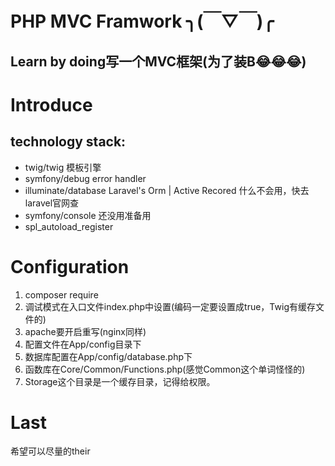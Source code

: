 # PHP MVC Framwork ╮(￣▽￣)╭
## Learn by doing写一个MVC框架(为了装B😂😂😂)

# Introduce
## technology stack:
 - twig/twig 模板引擎
 - symfony/debug  error handler
 - illuminate/database Laravel's Orm | Active Recored 什么不会用，快去laravel官网查
 - symfony/console  还没用准备用
 - spl_autoload_register

# Configuration
1. composer require
2. 调试模式在入口文件index.php中设置(编码一定要设置成true，Twig有缓存文件的)
3. apache要开启重写(nginx同样)
4. 配置文件在App/config目录下
5. 数据库配置在App/config/database.php下
6. 函数库在Core/Common/Functions.php(感觉Common这个单词怪怪的)
7. Storage这个目录是一个缓存目录，记得给权限。

# Last
希望可以尽量的their
